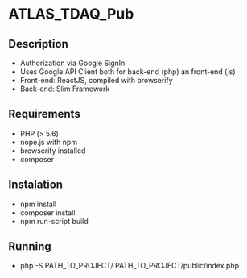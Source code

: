 # ATLAS_TDAQ_Pub

## Description

* Authorization via Google SignIn
* Uses Google API Client both for back-end (php) an front-end (js)
* Front-end: ReactJS, compiled with browserify
* Back-end: Slim Framework

## Requirements

* PHP (\> 5.6)
* nope.js with npm
* browserify installed
* composer

## Instalation

* npm install
* composer install
* npm run-script build

## Running

* php -S PATH_TO_PROJECT/ PATH_TO_PROJECT/public/index.php